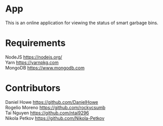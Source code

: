 # App
This is an online application for viewing the status of smart garbage bins.

# Requirements
NodeJS https://nodejs.org/</br>
Yarn https://yarnpkg.com</br>
MongoDB https://www.mongodb.com</br>

# Contributors
Daniel Howe https://github.com/DanielHowe</br>
Rogelio Moreno https://github.com/rockycsumb</br>
Tai Nguyen https://github.com/ntai9296</br>
Nikola Petkov https://github.com/Nikola-Petkov</br>

